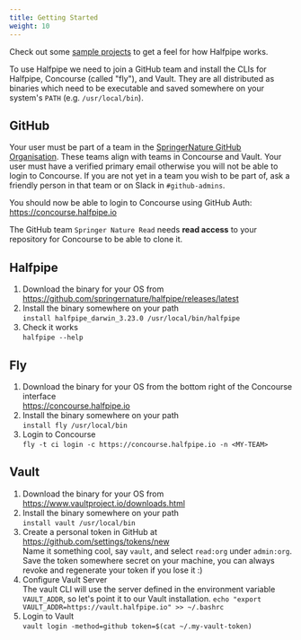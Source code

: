 ```yaml
---
title: Getting Started
weight: 10
---
```


Check out some [sample projects](https://github.com/springernature/halfpipe-examples) to get a feel for how Halfpipe works.

To use Halfpipe we need to join a GitHub team and install the CLIs for Halfpipe, Concourse (called "fly"), and Vault. They are all distributed as binaries which need to be executable and saved somewhere on your system's `PATH` (e.g. `/usr/local/bin`).

## GitHub
Your user must be part of a team in the [SpringerNature GitHub Organisation](https://github.com/orgs/springernature/teams). These teams align with teams in Concourse and Vault. Your user must have a verified primary email otherwise you will not be able to login to Concourse. If you are not yet in a team you wish to be part of, ask a friendly person in that team or on Slack in `#github-admins`.

You should now be able to login to Concourse using GitHub Auth: <https://concourse.halfpipe.io>

The GitHub team `Springer Nature Read` needs **read access** to your repository for Concourse to be able to clone it.

## Halfpipe
1. Download the binary for your OS from<br>
  <https://github.com/springernature/halfpipe/releases/latest>
2. Install the binary somewhere on your path<br>
  `install halfpipe_darwin_3.23.0 /usr/local/bin/halfpipe`
3. Check it works<br>
  `halfpipe --help`

## Fly
1. Download the binary for your OS from the bottom right of the Concourse interface<br/>
  https://concourse.halfpipe.io
2. Install the binary somewhere on your path<br>
  `install fly /usr/local/bin`
3. Login to Concourse<br>
  `fly -t ci login -c https://concourse.halfpipe.io -n <MY-TEAM>`

## Vault
1. Download the binary for your OS from<br>
  https://www.vaultproject.io/downloads.html
2. Install the binary somewhere on your path<br>
  `install vault /usr/local/bin`
3. Create a personal token in GitHub at https://github.com/settings/tokens/new<br>
  Name it something cool, say `vault`, and select `read:org` under `admin:org`.<br>
  Save the token somewhere secret on your machine, you can always revoke and regenerate your token if you lose it :)
4. Configure Vault Server<br>
The vault CLI will use the server defined in the environment variable `VAULT_ADDR`, so let's point it to our Vault installation.
  `echo "export VAULT_ADDR=https://vault.halfpipe.io" >> ~/.bashrc`
5. Login to Vault<br>
  `vault login -method=github token=$(cat ~/.my-vault-token)`
